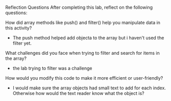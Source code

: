 Reflection Questions
After completing this lab, reflect on the following questions:

How did array methods like push() and filter() help you manipulate data in this activity?
- The push method helped add objecta to the array  but i haven't used the filter yet. 

What challenges did you face when trying to filter and search for items in the array?
- the lab trying to filter was a challenge 

How would you modify this code to make it more efficient or user-friendly?
- I would make sure the array objects had small text to add for each index. 
Otherwise how would the text reader know what the object is?